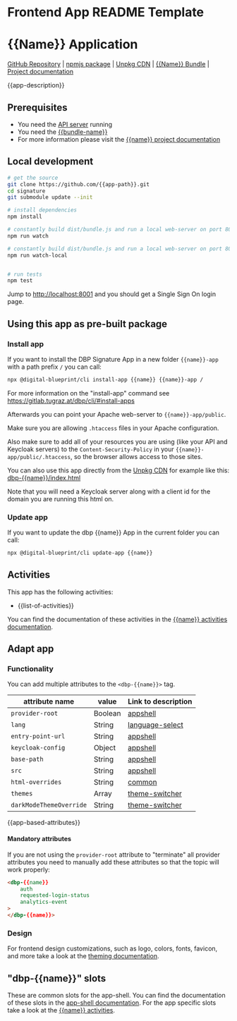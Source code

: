 Frontend App README Template
=============================

<!--
This should act as a template README.md for a new frontend application.
Just remove the parts that are not relevant to your bundle and
replace placeholders like "{{Name}}" with your app name and so on.

List of placeholders:
- {{name}}: Name of the app in lowercase, like "formalize"
- {{Name}}: Name of the app in camel case, like "Formalize"
- {{NAME}}: Name of the app in uppercase, like "FORMALIZE"
- {{bundle-path}}: GitLab bundle repository path, like "digital-blueprint/relay-formalize-bundle"
- {{bundle-name}}: Name of the bundle for packagist, like "relay-formalize-bundle"
- {{app-path}}: GitLab repository path of the frontend application, like "digital-blueprint/formalize-app"
- {{app-description}}: A brief description of the app in 2-5 sentences
- {{list-of-activities}}: A list of activities in the app
- {{app-based-attributes}}: Add app based attributes to the table(name | type | [activity-name](link-to-activity))
-->

# {{Name}} Application

[GitHub Repository](https://github.com/{{app-path}}) |
[npmjs package](https://www.npmjs.com/package/@dbp-topics/{{name}}) |
[Unpkg CDN](https://unpkg.com/browse/@dbp-topics/{{name}}/) |
[{{Name}} Bundle](https://github.com/{{bundle-path}}) |
[Project documentation](https://dbp-demo.tugraz.at/site/software/{{name}}.html)

{{app-description}}

## Prerequisites

- You need the [API server](https://github.com/digital-blueprint/relay-server-template) running
- You need the [{{bundle-name}}](https://github.com/{{bundle-path}}) 
- For more information please visit the [{{name}} project documentation](https://dbp-demo.tugraz.at/site/software/{{name}}.html)

## Local development

```bash
# get the source
git clone https://github.com/{{app-path}}.git
cd signature
git submodule update --init

# install dependencies
npm install

# constantly build dist/bundle.js and run a local web-server on port 8001 
npm run watch

# constantly build dist/bundle.js and run a local web-server on port 8001 using a custom assets directory assets_local/
npm run watch-local


# run tests
npm test
```

Jump to <http://localhost:8001> and you should get a Single Sign On login page.

## Using this app as pre-built package

### Install app

If you want to install the DBP Signature App in a new folder `{{name}}-app` with a path prefix `/` you can call:

```bash
npx @digital-blueprint/cli install-app {{name}} {{name}}-app /
```

For more information on the "install-app" command see https://gitlab.tugraz.at/dbp/cli/#install-apps

Afterwards you can point your Apache web-server to `{{name}}-app/public`.

Make sure you are allowing `.htaccess` files in your Apache configuration.

Also make sure to add all of your resources you are using (like your API and Keycloak servers) to the
`Content-Security-Policy` in your `{{name}}-app/public/.htaccess`, so the browser allows access to those sites.

You can also use this app directly from the [Unpkg CDN](https://unpkg.com/browse/@dbp-topics/{{name}}/)
for example like this: [dbp-{{name}}/index.html](https://github.com/{{app-path}}/tree/main/examples/dbp-{{name}}/index.html)

Note that you will need a Keycloak server along with a client id for the domain you are running this html on.

### Update app

If you want to update the dbp {{name}} App in the current folder you can call:

```bash
npx @digital-blueprint/cli update-app {{name}}
```

## Activities

This app has the following activities:
- {{list-of-activities}}

You can find the documentation of these activities in the [{{name}} activities documentation](https://github.com/{{app-path}}/tree/main/src).

## Adapt app

### Functionality

You can add multiple attributes to the `<dbp-{{name}}>` tag.

| attribute name | value | Link to description |
|----------------|-------| ------------|
| `provider-root` | Boolean | [appshell](https://github.com/digital-blueprint/toolkit/tree/main/packages/app-shell#attributes) |
| `lang`         | String | [language-select](https://github.com/digital-blueprint/toolkit/tree/main/packages/language-select#attributes) | 
| `entry-point-url` | String | [appshell](https://github.com/digital-blueprint/toolkit/tree/main/packages/app-shell#attributes) |
| `keycloak-config` | Object | [appshell](https://github.com/digital-blueprint/toolkit/tree/main/packages/app-shell#attributes) |
| `base-path` | String | [appshell](https://github.com/digital-blueprint/toolkit/tree/main/packages/app-shell#attributes) |
| `src` | String | [appshell](https://github.com/digital-blueprint/toolkit/tree/main/packages/app-shell#attributes) |
| `html-overrides` | String | [common](https://github.com/digital-blueprint/toolkit/tree/main/packages/common#overriding-slots-in-nested-web-components) |
| `themes` | Array | [theme-switcher](https://github.com/digital-blueprint/toolkit/tree/main/packages/theme-switcher#themes-attribute) |
| `darkModeThemeOverride` | String | [theme-switcher](https://github.com/digital-blueprint/toolkit/tree/main/packages/theme-switcher#themes-attribute) |

{{app-based-attributes}}

#### Mandatory attributes

If you are not using the `provider-root` attribute to "terminate" all provider attributes
you need to manually add these attributes so that the topic will work properly:

```html
<dbp-{{name}}
    auth
    requested-login-status
    analytics-event
>
</dbp-{{name}}>
```

### Design

For frontend design customizations, such as logo, colors, fonts, favicon, and more take a look at the [theming documentation](https://dbp-demo.tugraz.at/dev-guide/frontend/theming/).

## "dbp-{{name}}" slots

These are common slots for the app-shell. You can find the documentation of these slots in the [app-shell documentation](https://github.com/digital-blueprint/toolkit/tree/main/packages//app-shell).
For the app specific slots take a look at the [{{name}} activities](https://github.com/{{app-path}}/tree/main/src).
